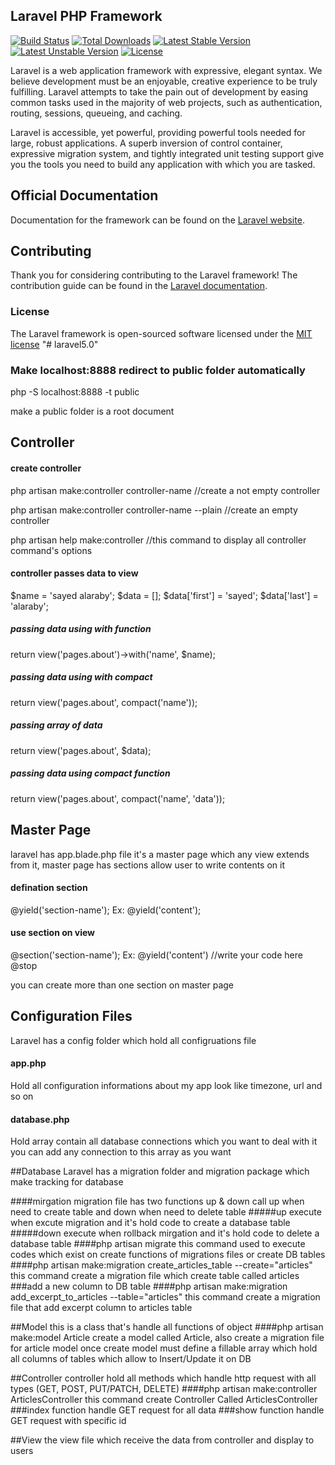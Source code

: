## Laravel PHP Framework

[![Build Status](https://travis-ci.org/laravel/framework.svg)](https://travis-ci.org/laravel/framework)
[![Total Downloads](https://poser.pugx.org/laravel/framework/downloads.svg)](https://packagist.org/packages/laravel/framework)
[![Latest Stable Version](https://poser.pugx.org/laravel/framework/v/stable.svg)](https://packagist.org/packages/laravel/framework)
[![Latest Unstable Version](https://poser.pugx.org/laravel/framework/v/unstable.svg)](https://packagist.org/packages/laravel/framework)
[![License](https://poser.pugx.org/laravel/framework/license.svg)](https://packagist.org/packages/laravel/framework)

Laravel is a web application framework with expressive, elegant syntax. We believe development must be an enjoyable, creative experience to be truly fulfilling. Laravel attempts to take the pain out of development by easing common tasks used in the majority of web projects, such as authentication, routing, sessions, queueing, and caching.

Laravel is accessible, yet powerful, providing powerful tools needed for large, robust applications. A superb inversion of control container, expressive migration system, and tightly integrated unit testing support give you the tools you need to build any application with which you are tasked.

## Official Documentation

Documentation for the framework can be found on the [Laravel website](http://laravel.com/docs).

## Contributing

Thank you for considering contributing to the Laravel framework! The contribution guide can be found in the [Laravel documentation](http://laravel.com/docs/contributions).

### License

The Laravel framework is open-sourced software licensed under the [MIT license](http://opensource.org/licenses/MIT)
"# laravel5.0"


### Make localhost:8888 redirect to public folder automatically
php -S localhost:8888 -t public

make a public folder is a root document 

## Controller
#### create controller
php artisan make:controller controller-name   		//create a not empty controller

php artisan make:controller controller-name --plain //create an empty controller

php artisan help make:controller  					//this command to display all controller command's options


#### controller passes data to view
$name = 'sayed alaraby';
$data = [];
$data['first'] = 'sayed';
$data['last'] = 'alaraby';

##### passing data using with function
return view('pages.about')->with('name', $name);
##### passing data using with compact
return view('pages.about', compact('name'));

##### passing array of data 
return view('pages.about', $data);

##### passing data using compact function
return view('pages.about', compact('name', 'data'));

## Master Page
laravel has app.blade.php file it's a master page which any view extends from it,
master page has sections allow user to write contents on it

#### defination section
@yield('section-name');
Ex: @yield('content');

#### use section on view
@section('section-name');
Ex: 
@yield('content')
//write your code here
@stop

you can create more than one section on master page

## Configuration Files
Laravel has a config folder which hold all configruations file

####  app.php
Hold all configuration informations about my app look like timezone, url and so on

#### database.php
Hold array contain all database connections which you want to deal with it
you can add any connection to this array as you want

##Database
Laravel has a migration folder and migration package which make tracking for database

####mirgation
migration file has two functions up & down call up when need to create table and down when need to delete table
#####up execute when excute migration and it's hold code to create a database table
#####down execute when rollback mirgation and it's hold code to delete a database table
####php artisan migrate
this command used to execute codes which exist on create functions of migrations files or
create DB tables
####php artisan make:migration create_articles_table --create="articles"
this command create a migration file which create table called articles
###add a new column to DB table
####php artisan make:migration add_excerpt_to_articles --table="articles"
this command create a migration file that add excerpt column to articles table

##Model
this is a class that's handle all functions of object
####php artisan make:model Article
create a model called Article, also create a migration file for article model
once create model must define a fillable array which hold all columns of tables which allow to Insert/Update it on DB

##Controller
controller hold all methods which handle http request with all types (GET, POST, PUT/PATCH, DELETE)
####php artisan make:controller ArticlesController
this command create Controller Called ArticlesController
###index function
handle GET request for all data
###show function
handle GET request with specific id

##View
the view file which receive the data from controller and display to users
